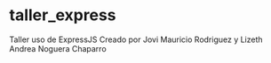# taller_express
Taller uso de ExpressJS
Creado por Jovi Mauricio Rodriguez y Lizeth Andrea Noguera Chaparro
